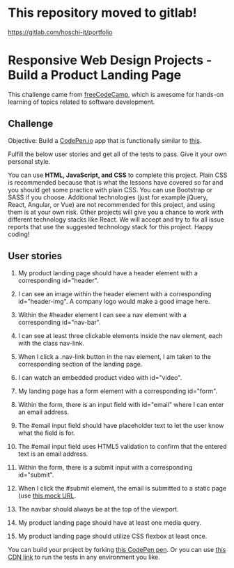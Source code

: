# This repository moved to gitlab!
https://gitlab.com/hoschi-it/portfolio

# Responsive Web Design Projects - Build a Product Landing Page

This challenge came from [freeCodeCamp][fcc], which is awesome for
hands-on learning of topics related to software development.

## Challenge

Objective: Build a [CodePen.io][codepen] app that is functionally similar to
[this][example].

Fulfill the below user stories and get all of the tests to pass. Give it your
own personal style.

You can use __HTML, JavaScript, and CSS__ to complete this project. Plain CSS is
recommended because that is what the lessons have covered so far and you should
get some practice with plain CSS. You can use Bootstrap or SASS if you choose.
Additional technologies (just for example jQuery, React, Angular, or Vue) are
not recommended for this project, and using them is at your own risk. Other
projects will give you a chance to work with different technology stacks like
React. We will accept and try to fix all issue reports that use the suggested
technology stack for this project. Happy coding!


## User stories

1. My product landing page should have a header element with a
corresponding id="header".

2. I can see an image within the header element with a corresponding
id="header-img". A company logo would make a good image here.

3. Within the #header element I can see a nav element with a
corresponding id="nav-bar".

4. I can see at least three clickable elements inside the nav
element, each with the class nav-link.

5.  When I click a .nav-link button in the nav element, I am taken
to the corresponding section of the landing page.

6. I can watch an embedded product video with id="video".

7. My landing page has a form element with a corresponding
id="form".

8. Within the form, there is an input field with id="email" where
I can enter an email address.

9. The #email input field should have placeholder text to let the
user know what the field is for.

10. The #email input field uses HTML5 validation to confirm that
the entered text is an email address.

11. Within the form, there is a submit input with a corresponding
id="submit".

12. When I click the #submit element, the email is submitted to a
static page (use [this mock URL][submitUrl].

13. The navbar should always be at the top of the viewport.

14. My product landing page should have at least one media query.

15. My product landing page should utilize CSS flexbox at least
once.


You can build your project by forking [this CodePen pen][forkMe]. Or you can use
[this CDN link][tests] to run the tests in any environment you like.


[fcc]: https://www.freecodecamp.org/
[codepen]: https://codepen.io
[example]: https://codepen.io/freeCodeCamp/full/RKRbwL.
[submitUrl]: https://www.freecodecamp.com/email-submit
[forkMe]: https://codepen.io/freeCodeCamp/pen/MJjpwO
[tests]: https://cdn.freecodecamp.org/testable-projects-fcc/v1/bundle.js
